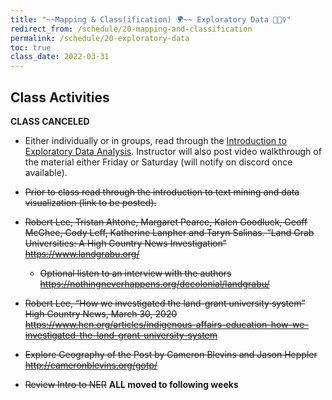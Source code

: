 ```yaml
---
title: "~~Mapping & Class(ification) 🌍~~ Exploratory Data 🕵🏽‍♀️"
redirect_from: /schedule/20-mapping-and-classification
permalink: /schedule/20-exploratory-data
toc: true
class_date: 2022-03-31
---
```


## Class Activities

**CLASS CANCELED**

- Either individually or in groups, read through the [Introduction to Exploratory Data Analysis]({{site.baseurl}}/materials/exploratory-data-analysis/01-intro-eda). Instructor will also post video walkthrough of the material either Friday or Saturday (will notify on discord once available).

- ~~Prior to class read through the introduction to text mining and data visualization (link to be posted).~~

- ~~Robert Lee, Tristan Ahtone, Margaret Pearce, Kalen Goodluck, Geoff McGhee, Cody Leff, Katherine Lanpher and Taryn Salinas. “Land Grab Universities: A High Country News Investigation” <https://www.landgrabu.org/>~~
  - ~~Optional listen to an interview with the authors <https://nothingneverhappens.org/decolonial/landgrabu/>~~
- ~~Robert Lee, “How we investigated the land-grant university system” High Country News, March 30, 2020 <https://www.hcn.org/articles/indigenous-affairs-education-how-we-investigated-the-land-grant-university-system>~~
- ~~Explore Geography of the Post by Cameron Blevins and Jason Heppler <http://cameronblevins.org/gotp/>~~
- ~~Review Intro to NER~~ **ALL moved to following weeks**
